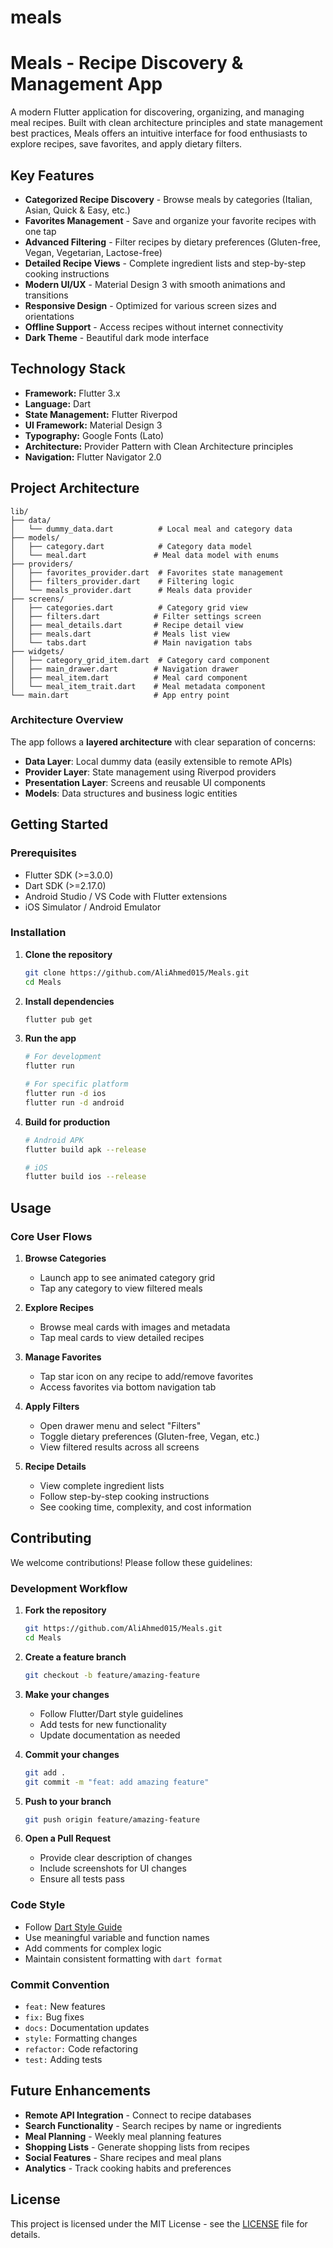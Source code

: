 # meals

# Meals - Recipe Discovery & Management App

A modern Flutter application for discovering, organizing, and managing meal recipes. Built with clean architecture principles and state management best practices, Meals offers an intuitive interface for food enthusiasts to explore recipes, save favorites, and apply dietary filters.

## Key Features

- **Categorized Recipe Discovery** - Browse meals by categories (Italian, Asian, Quick & Easy, etc.)
- **Favorites Management** - Save and organize your favorite recipes with one tap
- **Advanced Filtering** - Filter recipes by dietary preferences (Gluten-free, Vegan, Vegetarian, Lactose-free)
- **Detailed Recipe Views** - Complete ingredient lists and step-by-step cooking instructions
- **Modern UI/UX** - Material Design 3 with smooth animations and transitions
- **Responsive Design** - Optimized for various screen sizes and orientations
- **Offline Support** - Access recipes without internet connectivity
- **Dark Theme** - Beautiful dark mode interface

## Technology Stack

- **Framework:** Flutter 3.x
- **Language:** Dart
- **State Management:** Flutter Riverpod
- **UI Framework:** Material Design 3
- **Typography:** Google Fonts (Lato)
- **Architecture:** Provider Pattern with Clean Architecture principles
- **Navigation:** Flutter Navigator 2.0

## Project Architecture

```
lib/
├── data/
│   └── dummy_data.dart          # Local meal and category data
├── models/
│   ├── category.dart            # Category data model
│   └── meal.dart               # Meal data model with enums
├── providers/
│   ├── favorites_provider.dart  # Favorites state management
│   ├── filters_provider.dart    # Filtering logic
│   └── meals_provider.dart      # Meals data provider
├── screens/
│   ├── categories.dart          # Category grid view
│   ├── filters.dart            # Filter settings screen
│   ├── meal_details.dart       # Recipe detail view
│   ├── meals.dart              # Meals list view
│   └── tabs.dart               # Main navigation tabs
├── widgets/
│   ├── category_grid_item.dart  # Category card component
│   ├── main_drawer.dart        # Navigation drawer
│   ├── meal_item.dart          # Meal card component
│   └── meal_item_trait.dart    # Meal metadata component
└── main.dart                   # App entry point
```

### Architecture Overview

The app follows a **layered architecture** with clear separation of concerns:

- **Data Layer**: Local dummy data (easily extensible to remote APIs)
- **Provider Layer**: State management using Riverpod providers
- **Presentation Layer**: Screens and reusable UI components
- **Models**: Data structures and business logic entities

## Getting Started

### Prerequisites

- Flutter SDK (>=3.0.0)
- Dart SDK (>=2.17.0)
- Android Studio / VS Code with Flutter extensions
- iOS Simulator / Android Emulator

### Installation

1. **Clone the repository**
   ```bash
   git clone https://github.com/AliAhmed015/Meals.git
   cd Meals
   ```

2. **Install dependencies**
   ```bash
   flutter pub get
   ```

3. **Run the app**
   ```bash
   # For development
   flutter run
   
   # For specific platform
   flutter run -d ios
   flutter run -d android
   ```

4. **Build for production**
   ```bash
   # Android APK
   flutter build apk --release
   
   # iOS
   flutter build ios --release
   ```

## Usage

### Core User Flows

1. **Browse Categories**
   - Launch app to see animated category grid
   - Tap any category to view filtered meals

2. **Explore Recipes**
   - Browse meal cards with images and metadata
   - Tap meal cards to view detailed recipes

3. **Manage Favorites**
   - Tap star icon on any recipe to add/remove favorites
   - Access favorites via bottom navigation tab

4. **Apply Filters**
   - Open drawer menu and select "Filters"
   - Toggle dietary preferences (Gluten-free, Vegan, etc.)
   - View filtered results across all screens

5. **Recipe Details**
   - View complete ingredient lists
   - Follow step-by-step cooking instructions
   - See cooking time, complexity, and cost information

## Contributing

We welcome contributions! Please follow these guidelines:

### Development Workflow

1. **Fork the repository**
   ```bash
   git https://github.com/AliAhmed015/Meals.git
   cd Meals
   ```

2. **Create a feature branch**
   ```bash
   git checkout -b feature/amazing-feature
   ```

3. **Make your changes**
   - Follow Flutter/Dart style guidelines
   - Add tests for new functionality
   - Update documentation as needed

4. **Commit your changes**
   ```bash
   git add .
   git commit -m "feat: add amazing feature"
   ```

5. **Push to your branch**
   ```bash
   git push origin feature/amazing-feature
   ```

6. **Open a Pull Request**
   - Provide clear description of changes
   - Include screenshots for UI changes
   - Ensure all tests pass

### Code Style

- Follow [Dart Style Guide](https://dart.dev/guides/language/effective-dart/style)
- Use meaningful variable and function names
- Add comments for complex logic
- Maintain consistent formatting with `dart format`

### Commit Convention

- `feat:` New features
- `fix:` Bug fixes
- `docs:` Documentation updates
- `style:` Formatting changes
- `refactor:` Code refactoring
- `test:` Adding tests

## Future Enhancements

- **Remote API Integration** - Connect to recipe databases
- **Search Functionality** - Search recipes by name or ingredients
- **Meal Planning** - Weekly meal planning features
- **Shopping Lists** - Generate shopping lists from recipes
- **Social Features** - Share recipes and meal plans
- **Analytics** - Track cooking habits and preferences

## License

This project is licensed under the MIT License - see the [LICENSE](LICENSE) file for details.
